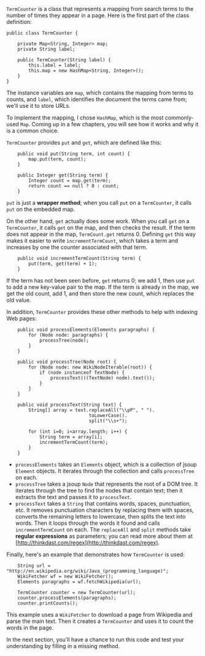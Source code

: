 `TermCounter` is a class that represents a mapping from search terms to the number of times they appear in a page. Here is the first part of the class definition:

```code
public class TermCounter {

    private Map<String, Integer> map;
    private String label;

    public TermCounter(String label) {
        this.label = label;
        this.map = new HashMap<String, Integer>();
    }
}
```

The instance variables are `map`, which contains the mapping from terms to counts, and `label`, which identifies the document the terms came from; we'll use it to store URLs.


To implement the mapping, I chose `HashMap`, which is the most commonly-used `Map`. Coming up in a few chapters, you will see how it works and why it is a common choice.

`TermCounter` provides `put` and `get`, which are defined like this:

```code
    public void put(String term, int count) {
        map.put(term, count);
    }

    public Integer get(String term) {
        Integer count = map.get(term);
        return count == null ? 0 : count;
    }
```

`put` is just a **wrapper method**; when you call `put` on a `TermCounter`, it calls `put` on the embedded map.


On the other hand, `get` actually does some work. When you call `get` on a `TermCounter`, it calls `get` on the map, and then checks the result. If the term does not appear in the map, `TermCount.get` returns 0. Defining `get` this way makes it easier to write `incrementTermCount`, which takes a term and increases by one the counter associated with that term.

```code
    public void incrementTermCount(String term) {
        put(term, get(term) + 1);
    }
```

If the term has not been seen before, `get` returns 0; we add 1, then use `put` to add a new key-value pair to the map. If the term is already in the map, we get the old count, add 1, and then store the new count, which replaces the old value.

In addition, `TermCounter` provides these other methods to help with indexing Web pages:

```code
    public void processElements(Elements paragraphs) {
        for (Node node: paragraphs) {
            processTree(node);
        }
    }

    public void processTree(Node root) {
        for (Node node: new WikiNodeIterable(root)) {
            if (node instanceof TextNode) {
                processText(((TextNode) node).text());
            }
        }
    }

    public void processText(String text) {
        String[] array = text.replaceAll("\\pP", " ").
                              toLowerCase().
                              split("\\s+");

        for (int i=0; i<array.length; i++) {
            String term = array[i];
            incrementTermCount(term);
        }
    }
```



*  `processElements` takes an `Elements` object, which is a collection of jsoup `Element` objects. It iterates through the collection and calls `processTree` on each.
*  `processTree` takes a jsoup `Node` that represents the root of a DOM tree. It iterates through the tree to find the nodes that contain text; then it extracts the text and passes it to `processText`.
*  `processText` takes a `String` that contains words, spaces, punctuation, etc. It removes punctuation characters by replacing them with spaces, converts the remaining letters to lowercase, then splits the text into words. Then it loops through the words it found and calls `incrementTermCount` on each.  The `replaceAll` and `split` methods take **regular expressions** as parameters; you can read more about them at [http://thinkdast.com/regex](http://thinkdast.com/regex). 


Finally, here's an example that demonstrates how `TermCounter` is used:

```code
    String url = "http://en.wikipedia.org/wiki/Java_(programming_language)";
    WikiFetcher wf = new WikiFetcher();
    Elements paragraphs = wf.fetchWikipedia(url);

    TermCounter counter = new TermCounter(url);
    counter.processElements(paragraphs);
    counter.printCounts();
```

This example uses a `WikiFetcher` to download a page from Wikipedia and parse the main text. Then it creates a `TermCounter` and uses it to count the words in the page.


In the next section, you'll have a chance to run this code and test your understanding by filling in a missing method.